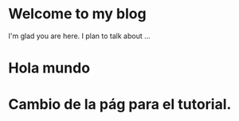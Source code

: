 # Welcome to my blog

I'm glad you are here. I plan to talk about ...

# Hola mundo

# Cambio de la pág para el tutorial.
